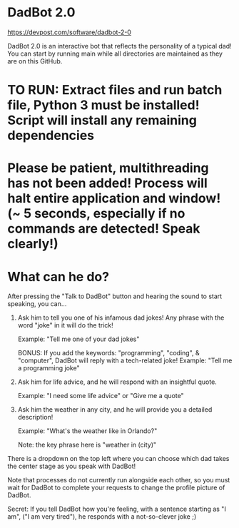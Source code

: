 # DadBot 2.0
https://devpost.com/software/dadbot-2-0

DadBot 2.0 is an interactive bot that reflects the personality of a typical dad!
You can start by running main while all directories are maintained as they are on this GitHub.

# TO RUN: Extract files and run batch file, Python 3 must be installed! Script will install any remaining dependencies
# Please be patient, multithreading has not been added! Process will halt entire application and window! (~ 5 seconds, especially if no commands are detected! Speak clearly!)

# What can he do?

After pressing the "Talk to DadBot" button and hearing the sound to start speaking, you can...

1) Ask him to tell you one of his infamous dad jokes! Any phrase
with the word "joke" in it will do the trick!

    Example: "Tell me one of your dad jokes"

    BONUS: If you add the keywords: "programming", "coding", & "computer",  DadBot will reply with a tech-related joke!
    Example: "Tell me a programming joke"

2) Ask him for life advice, and he will respond with an insightful
quote.

    Example: "I need some life advice" or "Give me a quote"

3) Ask him the weather in any city, and he will provide you a detailed description!

    Example: "What's the weather like in Orlando?"

    Note: the key phrase here is "weather in (city)"


There is a dropdown on the top left where you can choose which dad takes the center stage as 
you speak with DadBot!

Note that processes do not currently run alongside each other, so you must wait for DadBot to complete your requests to change
the profile picture of DadBot.

Secret: If you tell DadBot how you're feeling, with a sentence starting as "I am", ("I am very tired"),
he responds with a not-so-clever joke ;)



